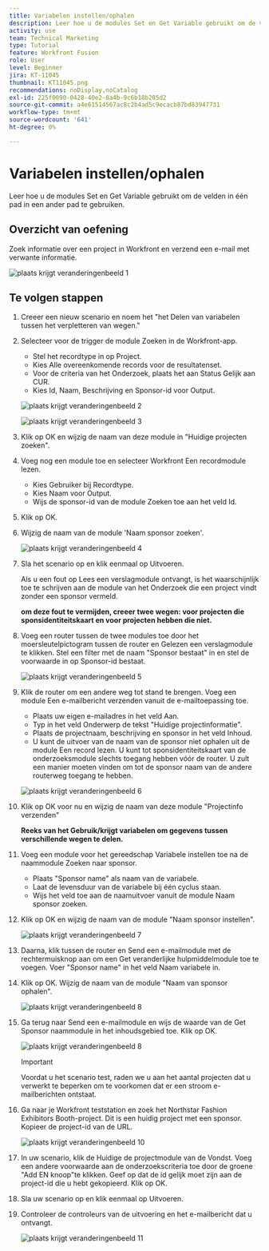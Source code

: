 ```yaml
---
title: Variabelen instellen/ophalen
description: Leer hoe u de modules Set en Get Variable gebruikt om de velden in één pad in een ander pad te gebruiken.
activity: use
team: Technical Marketing
type: Tutorial
feature: Workfront Fusion
role: User
level: Beginner
jira: KT-11045
thumbnail: KT11045.png
recommendations: noDisplay,noCatalog
exl-id: 225f0090-0428-40e2-8a4b-9c6b18b205d2
source-git-commit: a4e61514567ac8c2b4ad5c9ecacb87bd83947731
workflow-type: tm+mt
source-wordcount: '641'
ht-degree: 0%

---
```


# Variabelen instellen/ophalen

Leer hoe u de modules Set en Get Variable gebruikt om de velden in één pad in een ander pad te gebruiken.

## Overzicht van oefening

Zoek informatie over een project in Workfront en verzend een e-mail met verwante informatie.

![ plaats krijgt veranderingenbeeld 1 ](../12-exercises/assets/set-get-variables-walkthrough-1.png)

## Te volgen stappen

1. Creeer een nieuw scenario en noem het &quot;het Delen van variabelen tussen het verpletteren van wegen.&quot;
1. Selecteer voor de trigger de module Zoeken in de Workfront-app.

   + Stel het recordtype in op Project.
   + Kies Alle overeenkomende records voor de resultatenset.
   + Voor de criteria van het Onderzoek, plaats het aan Status Gelijk aan CUR.
   + Kies Id, Naam, Beschrijving en Sponsor-id voor Output.

   ![ plaats krijgt veranderingenbeeld 2 ](../12-exercises/assets/set-get-variables-walkthrough-2.png)

   ![ plaats krijgt veranderingenbeeld 3 ](../12-exercises/assets/set-get-variables-walkthrough-3.png)

1. Klik op OK en wijzig de naam van deze module in &quot;Huidige projecten zoeken&quot;.
1. Voeg nog een module toe en selecteer Workfront Een recordmodule lezen.

   + Kies Gebruiker bij Recordtype.
   + Kies Naam voor Output.
   + Wijs de sponsor-id van de module Zoeken toe aan het veld Id.

1. Klik op OK.
1. Wijzig de naam van de module &#39;Naam sponsor zoeken&#39;.

   ![ plaats krijgt veranderingenbeeld 4 ](../12-exercises/assets/set-get-variables-walkthrough-4.png)

1. Sla het scenario op en klik eenmaal op Uitvoeren.

   Als u een fout op Lees een verslagmodule ontvangt, is het waarschijnlijk toe te schrijven aan de module van het Onderzoek die een project vindt zonder een sponsor vermeld.

   **om deze fout te vermijden, creeer twee wegen: voor projecten die sponsidentiteitskaart en voor projecten hebben die niet.**

1. Voeg een router tussen de twee modules toe door het moersleutelpictogram tussen de router en Gelezen een verslagmodule te klikken. Stel een filter met de naam &quot;Sponsor bestaat&quot; in en stel de voorwaarde in op Sponsor-id bestaat.

   ![ plaats krijgt veranderingenbeeld 5 ](../12-exercises/assets/set-get-variables-walkthrough-5.png)

1. Klik de router om een andere weg tot stand te brengen. Voeg een module Een e-mailbericht verzenden vanuit de e-mailtoepassing toe.

   + Plaats uw eigen e-mailadres in het veld Aan.
   + Typ in het veld Onderwerp de tekst &quot;Huidige projectinformatie&quot;.
   + Plaats de projectnaam, beschrijving en sponsor in het veld Inhoud.
   + U kunt de uitvoer van de naam van de sponsor niet ophalen uit de module Een record lezen. U kunt tot sponsidentiteitskaart van de onderzoeksmodule slechts toegang hebben vóór de router. U zult een manier moeten vinden om tot de sponsor naam van de andere routerweg toegang te hebben.

   ![ plaats krijgt veranderingenbeeld 6 ](../12-exercises/assets/set-get-variables-walkthrough-6.png)

1. Klik op OK voor nu en wijzig de naam van deze module &quot;Projectinfo verzenden&quot;

   **Reeks van het Gebruik/krijgt variabelen om gegevens tussen verschillende wegen te delen.**

1. Voeg een module voor het gereedschap Variabele instellen toe na de naammodule Zoeken naar sponsor.

   + Plaats &quot;Sponsor name&quot; als naam van de variabele.
   + Laat de levensduur van de variabele bij één cyclus staan.
   + Wijs het veld toe aan de naamuitvoer vanuit de module Naam sponsor zoeken.

1. Klik op OK en wijzig de naam van de module &quot;Naam sponsor instellen&quot;.

   ![ plaats krijgt veranderingenbeeld 7 ](../12-exercises/assets/set-get-variables-walkthrough-7.png)

1. Daarna, klik tussen de router en Send een e-mailmodule met de rechtermuisknop aan om een Get veranderlijke hulpmiddelmodule toe te voegen. Voer &quot;Sponsor name&quot; in het veld Naam variabele in.
1. Klik op OK. Wijzig de naam van de module &quot;Naam van sponsor ophalen&quot;.

   ![ plaats krijgt veranderingenbeeld 8 ](../12-exercises/assets/set-get-variables-walkthrough-8.png)

1. Ga terug naar Send een e-mailmodule en wijs de waarde van de Get Sponsor naammodule in het inhoudsgebied toe. Klik op OK.

   ![ plaats krijgt veranderingenbeeld 8 ](../12-exercises/assets/set-get-variables-walkthrough-8.png)

   >[!IMPORTANT]
   >
   >Voordat u het scenario test, raden we u aan het aantal projecten dat u verwerkt te beperken om te voorkomen dat er een stroom e-mailberichten ontstaat.

1. Ga naar je Workfront teststation en zoek het Northstar Fashion Exhibitors Booth-project. Dit is een huidig project met een sponsor. Kopieer de project-id van de URL.

   ![ plaats krijgt veranderingenbeeld 10 ](../12-exercises/assets/set-get-variables-walkthrough-10.png)

1. In uw scenario, klik de Huidige de projectmodule van de Vondst. Voeg een andere voorwaarde aan de onderzoekscriteria toe door de groene &quot;Add EN knoop&quot;te klikken. Geef op dat de id gelijk moet zijn aan de project-id die u hebt gekopieerd. Klik op OK.
1. Sla uw scenario op en klik eenmaal op Uitvoeren.
1. Controleer de controleurs van de uitvoering en het e-mailbericht dat u ontvangt.

   ![ plaats krijgt veranderingenbeeld 11 ](../12-exercises/assets/set-get-variables-walkthrough-11.png)

